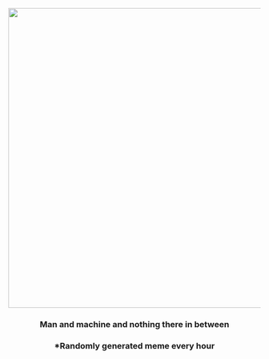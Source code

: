 <p align="center">
        <img src="https://i.redd.it/hna2482b6u191.jpg" width="600" height="600">
        </p>
        <h3 align="center">Man and machine and nothing there in between</h3>
        <h3 align="center">*Randomly generated meme every hour</h3>
    